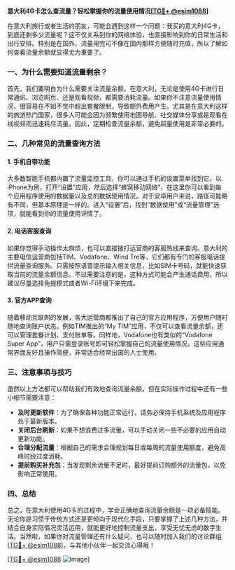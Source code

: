 **意大利4G卡怎么查流量？轻松掌握你的流量使用情况[[TG💪+ @esim1088](https://t.me/s/esim1088)]**

在意大利旅行或者生活的朋友，可能会遇到这样一个问题：我买的意大利4G卡，到底还剩多少流量呢？这不仅关系到你的网络体验，也直接影响到你的日常生活和出行安排。特别是在国外，流量用完可不像在国内那样方便随时充值，所以了解如何查看流量余额就显得尤为重要了。

### 一、为什么需要知道流量剩余？

首先，我们要明白为什么需要关注流量余额。在意大利，无论是使用4G卡进行日常通讯、浏览网页、还是观看视频，都需要消耗流量。如果你不注意流量使用情况，很容易在不知不觉中超出套餐限制，导致额外费用产生。尤其是在意大利这样的旅游热门国家，很多人可能会因为频繁使用地图导航、社交媒体分享或是观看在线视频而迅速耗尽流量。因此，定期检查流量余额，避免超量使用是非常必要的。

### 二、几种常见的流量查询方法

#### 1. 手机自带功能
大多数智能手机都内置了流量监控工具，你可以通过手机的设置菜单找到它。以iPhone为例，打开“设置”应用，然后选择“蜂窝移动网络”，在这里你可以看到每个应用程序使用的数据量以及总的数据使用情况。对于安卓用户来说，路径可能略有不同，但基本原理是一样的。进入“设置”后，找到“数据使用”或“流量管理”选项，就能看到你的流量使用详情了。

#### 2. 电话客服查询
如果你觉得手动操作太麻烦，也可以直接拨打运营商的客服热线来查询。意大利的主要电信运营商包括TIM、Vodafone、Wind Tre等，它们都有专门的客服电话提供流量查询服务。只需按照语音提示输入相关信息，比如SIM卡号码，就能快速获取当前的流量余额信息。不过需要注意的是，这种方式可能会产生通话费用，所以建议尽量选择免提模式或者Wi-Fi环境下来完成。

#### 3. 官方APP查询
随着移动互联网的发展，各大运营商都推出了自己的官方应用程序，方便用户随时随地查询账户状态。例如TIM推出的“My TIM”应用，不仅可以查看流量余额，还可以管理套餐计划、支付账单等。同样地，Vodafone也有类似的“Vodafone Super App”，用户只需登录账号即可轻松掌握自己的流量使用情况。这些应用通常界面友好且操作简便，非常适合经常出国的人士使用。

### 三、注意事项与技巧

虽然以上方法都可以帮助我们有效地查询流量余额，但在实际操作过程中还有一些小细节需要注意：

- **及时更新软件**：为了确保各种功能正常运行，请务必保持手机系统及应用程序处于最新版本。
- **关闭后台刷新**：如果不想浪费过多流量，可以手动关闭一些不必要的应用自动更新功能。
- **合理分配流量**：根据自己的需求合理规划每日或每周的流量使用额度，避免高峰时段过度消耗。
- **提前购买补充包**：当发现剩余流量不足时，最好提前订购额外的流量包，以免影响正常使用。

### 四、总结

总之，在意大利使用4G卡的过程中，学会正确地查询流量余额是一项必备技能。无论你是习惯于传统方式还是更倾向于现代化手段，只要掌握了上述几种方法，并结合自身实际情况灵活运用，就能更好地控制流量支出，享受无忧无虑的数字生活。当然啦，如果你对流量管理还有什么疑问，也可以随时加入我们的讨论群组[[TG💪+ @esim1088](https://t.me/s/esim1088)]，与其他小伙伴一起交流心得哦！

[[TG💪+ @esim1088](https://t.me/s/esim1088) ![Image](https://i.postimg.cc/4NQfJmqS/Snipaste-2025-05-13-00-14-12.png)]